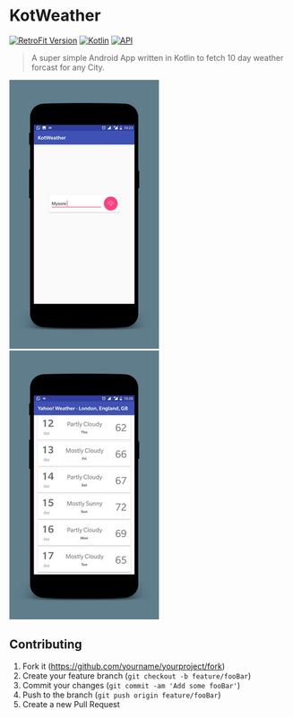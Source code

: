 # KotWeather
[![RetroFit Version][retro-image]][retro-url]
[![Kotlin][kotlin-image]][kotlin-url]
[![API][yahoo-image]][yahoo-url]

> A super simple Android App written in Kotlin to fetch 10 day weather forcast for any City.

![](main-screen.jpg) ![](weather-list.jpg)

## Contributing

1. Fork it (<https://github.com/yourname/yourproject/fork>)
2. Create your feature branch (`git checkout -b feature/fooBar`)
3. Commit your changes (`git commit -am 'Add some fooBar'`)
4. Push to the branch (`git push origin feature/fooBar`)
5. Create a new Pull Request

<!-- Markdown link & img dfn's -->
[retro-image]: https://img.shields.io/badge/retrofit-v2.3.0-green.svg
[retro-url]: http://square.github.io/retrofit/
[kotlin-image]: https://img.shields.io/badge/Kotlin-v1.1.51-red.svg
[kotlin-url]: https://kotlinlang.org/
[yahoo-image]: https://img.shields.io/badge/Yahoo%20Weather-API-blue.svg
[yahoo-url]: https://developer.yahoo.com/weather/
